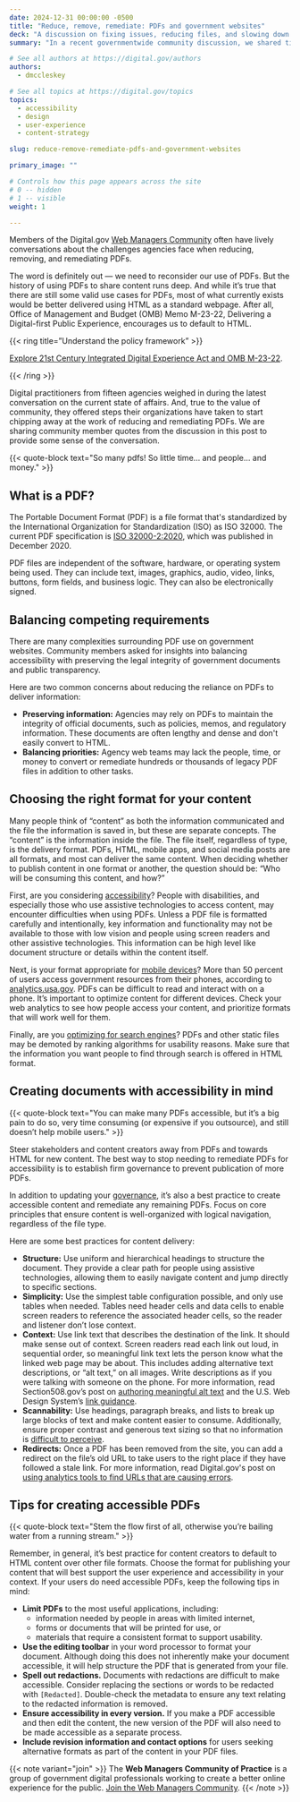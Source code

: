 ```yaml
---
date: 2024-12-31 00:00:00 -0500
title: "Reduce, remove, remediate: PDFs and government websites"
deck: "A discussion on fixing issues, reducing files, and slowing down production of PDFs for better access to information."
summary: "In a recent governmentwide community discussion, we shared tips to remediate the use of PDFs on government websites, focusing on balancing needs, choosing formats, starting fixes, and ensuring documents are accessible for everyone."

# See all authors at https://digital.gov/authors
authors:
  - dmccleskey

# See all topics at https://digital.gov/topics
topics:
  - accessibility
  - design
  - user-experience
  - content-strategy

slug: reduce-remove-remediate-pdfs-and-government-websites

primary_image: ""

# Controls how this page appears across the site
# 0 -- hidden
# 1 -- visible
weight: 1

---
```


Members of the Digital.gov [Web Managers Community](https://digital.gov/communities/web-content-managers/) often have lively conversations about the challenges agencies face when reducing, removing, and remediating PDFs. 

The word is definitely out — we need to reconsider our use of PDFs. But the history of using PDFs to share content runs deep. And while it’s true that there are still some valid use cases for PDFs, most of what currently exists would be better delivered using HTML as a standard webpage.  After all, Office of Management and Budget (OMB) Memo M-23-22, Delivering a Digital-first Public Experience, encourages us to default to HTML.

{{< ring title=”Understand the policy framework” >}}

[Explore 21st Century Integrated Digital Experience Act and OMB M-23-22](https://digital.gov/resources/delivering-digital-first-public-experience/).

{{< /ring >}}

Digital practitioners from fifteen agencies weighed in during the latest conversation on the current state of affairs. And, true to the value of community, they offered steps their organizations have taken to start chipping away at the work of reducing and remediating PDFs. We are sharing community member quotes from the discussion in this post to provide some sense of the conversation.

{{< quote-block text="So many pdfs! So little time… and people… and money." >}}

## What is a PDF?

The Portable Document Format (PDF) is a file format that's standardized by the International Organization for Standardization (ISO) as ISO 32000. The current PDF specification is [ISO 32000-2:2020](https://www.loc.gov/preservation/digital/formats/fdd/fdd000474.shtml), which was published in December 2020. 

PDF files are independent of the software, hardware, or operating system being used. They can include text, images, graphics, audio, video, links, buttons, form fields, and business logic. They can also be electronically signed. 

## Balancing competing requirements

There are many complexities surrounding PDF use on government websites. Community members asked for insights into balancing accessibility with preserving the legal integrity of government documents and public transparency. 

Here are two common concerns about reducing the reliance on PDFs to deliver information:

- **Preserving information:** Agencies may rely on PDFs to maintain the integrity of official documents, such as policies, memos, and regulatory information. These documents are often lengthy and dense and don't easily convert to HTML.
- **Balancing priorities:** Agency web teams may lack the people, time, or money to convert or remediate hundreds or thousands of legacy PDF files in addition to other tasks.

## Choosing the right format for your content

Many people think of “content” as both the information communicated and the file the information is saved in, but these are separate concepts. The “content” is the information inside the file. The file itself, regardless of type, is the delivery format. PDFs, HTML, mobile apps, and social media posts are all formats, and most can deliver the same content. When deciding whether to publish content in one format or another, the question should be: “Who will be consuming this content, and how?”

First, are you considering [accessibility](https://digital.gov/topics/accessibility/)? People with disabilities, and especially those who use assistive technologies to access content, may encounter difficulties when using PDFs. Unless a PDF file is formatted carefully and intentionally, key information and functionality may not be available to those with low vision and people using screen readers and other assistive technologies. This information can be high level like document structure or details within the content itself.

Next, is your format appropriate for [mobile devices](https://digital.gov/topics/mobile/)? More than 50 percent of users access government resources from their phones, according to [analytics.usa.gov](http://analytics.usa.gov). PDFs can be difficult to read and interact with on a phone.  It’s important to optimize content for different devices. Check your web analytics to see how people access your content, and prioritize formats that will work well for them.

Finally, are you [optimizing for search engines](https://digital.gov/topics/search-engine-optimization/)? PDFs and other static files may be demoted by ranking algorithms for usability reasons. Make sure that the information you want people to find through search is offered in HTML format.

## Creating documents with accessibility in mind 

{{< quote-block text="You can make many PDFs accessible, but it’s a big pain to do so, very time consuming (or expensive if you outsource), and still doesn’t help mobile users." >}} 

Steer stakeholders and content creators away from PDFs and towards HTML for new content. The best way to stop needing to remediate PDFs for accessibility is to establish firm governance to prevent publication of more PDFs. 

In addition to updating your [governance](https://digital.gov/resources/an-introduction-to-digital-governance/), it’s also a best practice to create accessible content and remediate any remaining PDFs. Focus on core principles that ensure content is well-organized with logical navigation, regardless of the file type. 

Here are some best practices for content delivery:

- **Structure:** Use uniform and hierarchical headings to structure the document. They provide a clear path for people using assistive technologies, allowing them to easily navigate content and jump directly to specific sections.
- **Simplicity:** Use the simplest table configuration possible, and only use tables when needed. Tables need header cells and data cells to enable screen readers to reference the associated header cells, so the reader and listener don’t lose context. 
- **Context:** Use link text that describes the destination of the link. It should make sense out of context. Screen readers read each link out loud, in sequential order, so meaningful link text lets the person know what the linked web page may be about. This includes adding alternative text descriptions, or “alt text,” on all images. Write descriptions as if you were talking with someone on the phone. For more information, read Section508.gov’s post on [authoring meaningful alt text](https://www.section508.gov/create/alternative-text/) and the U.S. Web Design System’s [link guidance](https://designsystem.digital.gov/components/link/).
- **Scannability:** Use headings, paragraph breaks, and lists to break up large blocks of text and make content easier to consume. Additionally, ensure proper contrast and generous text sizing so that no information is [difficult to perceive](https://digital.gov/resources/an-advanced-approach-to-accessibility/). 
- **Redirects:** Once a PDF has been removed from the site, you can add a redirect on the file’s old URL to take users to the right place if they have followed a stale link. For more information, read Digital.gov's post on [using analytics tools to find URLs that are causing errors](https://digital.gov/2020/10/27/zero-pageviews-is-your-goal-finding-problem-pages-with-website-analytics/).

## Tips for creating accessible PDFs

{{< quote-block text="Stem the flow first of all, otherwise you’re bailing water from a running stream." >}} 

Remember, in general, it’s best practice for content creators to default to HTML content over other file formats. Choose the format for publishing your content that will best support the user experience and accessibility in your context. If your users do need accessible PDFs, keep the following tips in mind:

- **Limit PDFs** to the most useful applications, including:
    - information needed by people in areas with limited internet, 
    - forms or documents that will be printed for use, or 
    - materials that require a consistent format to support usability. 
- **Use the editing toolbar** in your word processor to format your document. Although doing this does not inherently make your document accessible, it will help structure the PDF that is generated from your file.
- **Spell out redactions.** Documents with redactions are difficult to make accessible. Consider replacing the sections or words to be redacted with `[Redacted]`. Double-check the metadata to ensure any text relating to the redacted information is removed.
- **Ensure accessibility in every version.** If you make a PDF accessible and then edit the content, the new version of the PDF will also need to be made accessible as a separate process.
- **Include revision information and contact options** for users seeking alternative formats as part of the content in your PDF files.

{{< note variant="join" >}}
The **Web Managers Community of Practice** is a group of government digital professionals working to create a better online experience for the public. [Join the Web Managers Community](https://digital.gov/communities/web-content-managers/).
{{< /note >}}
